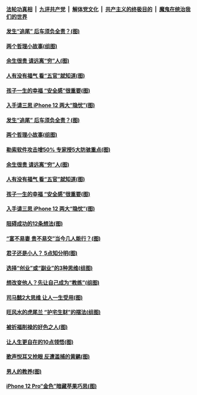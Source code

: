 

####  [法轮功真相](../../../../basic/blob/master/README.md?t=10291602) &nbsp;|&nbsp; [九评共产党](../../../../9ping.md/blob/master/README.md?t=10291602) &nbsp;|&nbsp; [解体党文化](../../../../jtdwh.md/blob/master/README.md?t=10291602)  &nbsp;|&nbsp; [共产主义的终极目的](../../../../gczydzjmd.md/blob/master/README.md?t=10291602) &nbsp;|&nbsp; [魔鬼在统治我们的世界](../../../../mgztzwmdsj.md/blob/master/README.md?t=10291602) 

#### [发生“追尾” 后车须负全责？(图)](../pages/p8/950692.md?t=10291602) 

#### [两个哲理小故事(组图)](../pages/p8/950622.md?t=10291602) 

#### [余生很贵 请远离“穷”人(图)](../pages/p8/950578.md?t=10291602) 

#### [人有没有福气 看“五官”就知道(图)](../pages/p8/950658.md?t=10291602) 

#### [孩子一生的幸福 “安全感”很重要(图)](../pages/p8/950093.md?t=10291602) 

#### [入手请三思 iPhone 12 两大“隐忧”(图)](../pages/p8/950580.md?t=10291602) 

#### [发生“追尾” 后车须负全责？(图)](../pages/p8/950692.md?t=10291602) 

#### [两个哲理小故事(组图)](../pages/p8/950622.md?t=10291602) 

#### [勒索软件攻击增50% 专家授5大防骇重点(图)](../pages/p8/950573.md?t=10291602) 


#### [余生很贵 请远离“穷”人(图)](../pages/p8/950578.md?t=10291602) 

#### [人有没有福气 看“五官”就知道(图)](../pages/p8/950658.md?t=10291602) 

#### [孩子一生的幸福 “安全感”很重要(图)](../pages/p8/950093.md?t=10291602) 

#### [入手请三思 iPhone 12 两大“隐忧”(图)](../pages/p8/950580.md?t=10291602) 

#### [阻碍成功的12条想法(图)](../pages/p8/950260.md?t=10291602) 

#### [“富不易妻 贵不易交”当今几人能行？(图)](../pages/p8/950497.md?t=10291602) 

#### [君子还是小人？ 5点知分明(图)](../pages/p8/949155.md?t=10291602) 

#### [选择“创业”或“副业”的3种思维(组图)](../pages/p8/947359.md?t=10291602) 

#### [想改变他人？先让自己成为“教练”(组图)](../pages/p8/950290.md?t=10291602) 

#### [司马懿2大思维 让人一生受用(图)](../pages/p8/950293.md?t=10291602) 

#### [旺风水的虎尾兰 “护宅生财”的摆法(组图)](../pages/p8/950361.md?t=10291602) 

#### [被折福削禄的好色之人(图)](../pages/p8/950071.md?t=10291602) 

#### [让人生更自在的10点领悟(图)](../pages/p8/950286.md?t=10291602) 

#### [歌声悦耳又抢眼 反遭滥捕的黄鹂(图)](../pages/p8/950275.md?t=10291602) 

#### [男人的教养(图)](../pages/p8/949865.md?t=10291602) 

#### [iPhone 12 Pro“金色”暗藏苹果巧思(图)](../pages/p8/950267.md?t=10291602) 

